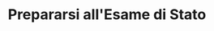 ---
title: "Prepararsi all'Esame di Stato"
running_title: Esame
weight: 900
summary: "Il quinto anno di informatica culmina con l'Esame di Stato nel quale la seconda prova coinvolge quasi sempre la progettazione di un'applicazione web contenente un database e alcune pagine. Questo modulo serve come guida allo studio e alla preparazione alla seconda prova di informatica dell'Esame di Stato."
heading: Lezioni
---
